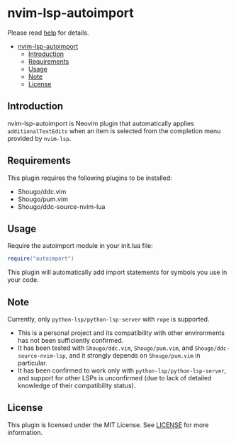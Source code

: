 # nvim-lsp-autoimport

Please read [help](doc/nvim-lsp-autoimport.txt) for details.

<!--toc:start-->
- [nvim-lsp-autoimport](#nvim-lsp-autoimport)
  - [Introduction](#introduction)
  - [Requirements](#requirements)
  - [Usage](#usage)
  - [Note](#note)
  - [License](#license)
<!--toc:end-->


## Introduction
nvim-lsp-autoimport is Neovim plugin that automatically applies `additionalTextEdits` when an item is selected from the completion menu provided by `nvim-lsp`.

## Requirements
This plugin requires the following plugins to be installed:

- Shougo/ddc.vim
- Shougo/pum.vim
- Shougo/ddc-source-nvim-lua

## Usage
Require the autoimport module in your init.lua file:
```lua
require("autoimport")
```
This plugin will automatically add import statements for symbols you use in your code.

## Note
Currently, only `python-lsp/python-lsp-server` with `rope` is supported.
- This is a personal project and its compatibility with other environments has not been sufficiently confirmed.
- It has been tested with `Shougo/ddc.vim`, `Shougo/pum.vim`, and `Shougo/ddc-source-nvim-lsp`, and it strongly depends on `Shougo/pum.vim` in particular.
- It has been confirmed to work only with `python-lsp/python-lsp-server`, and support for other LSPs is unconfirmed (due to lack of detailed knowledge of their compatibility status).

## License
This plugin is licensed under the MIT License. See [LICENSE](LICENSE) for more information.
